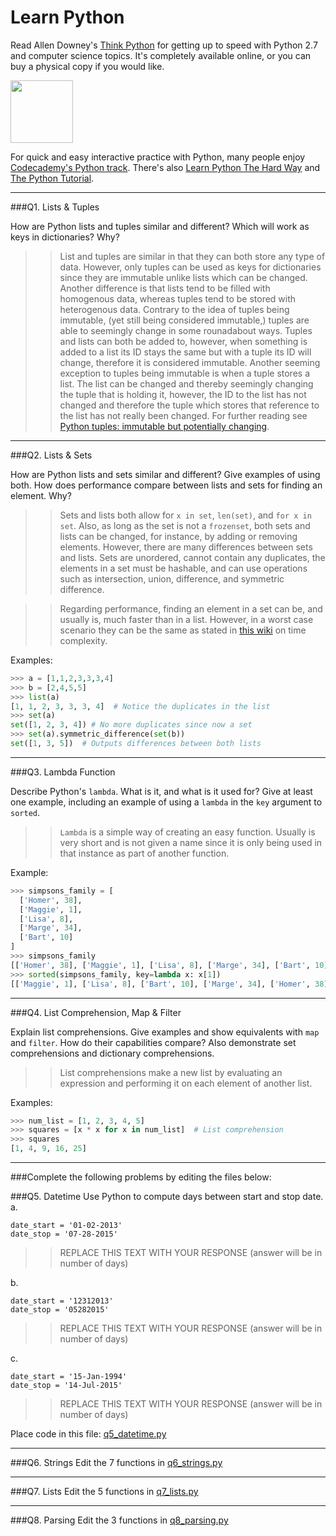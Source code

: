 # Learn Python

Read Allen Downey's [Think Python](http://www.greenteapress.com/thinkpython/) for getting up to speed with Python 2.7 and computer science topics. It's completely available online, or you can buy a physical copy if you would like.

<a href="http://www.greenteapress.com/thinkpython/"><img src="img/think_python.png" style="width: 100px;" target="_blank"></a>

For quick and easy interactive practice with Python, many people enjoy [Codecademy's Python track](http://www.codecademy.com/en/tracks/python). There's also [Learn Python The Hard Way](http://learnpythonthehardway.org/book/) and [The Python Tutorial](https://docs.python.org/2/tutorial/).

---

###Q1. Lists &amp; Tuples

How are Python lists and tuples similar and different? Which will work as keys in dictionaries? Why?

>> List and tuples are similar in that they can both store any type of data. However, only tuples can be used as keys for dictionaries since they are immutable unlike lists which can be changed. Another difference is that lists tend to be filled with homogenous data, whereas tuples tend to be stored with heterogenous data. Contrary to the idea of tuples being immutable, (yet still being considered immutable,) tuples are able to seemingly change in some rounadabout ways. Tuples and lists can both be added to, however, when something is added to a list its ID stays the same but with a tuple its ID will change, therefore it is considered immutable. Another seeming exception to tuples being immutable is when a tuple stores a list. The list can be changed and thereby seemingly changing the tuple that is holding it, however, the ID to the list has not changed and therefore the tuple which stores that reference to the list has not really been changed. For further reading see [Python tuples: immutable but potentially changing](http://radar.oreilly.com/2014/10/python-tuples-immutable-but-potentially-changing.html).

---

###Q2. Lists &amp; Sets

How are Python lists and sets similar and different? Give examples of using both. How does performance compare between lists and sets for finding an element. Why?

>> Sets and lists both allow for `x in set`, `len(set)`, and `for x in set`. Also, as long as the set is not a `frozenset`, both sets and lists can be changed, for instance, by adding or removing elements. However, there are many differences between sets and lists. Sets are unordered, cannot contain any duplicates, the elements in a set must be hashable, and can use operations such as intersection, union, difference, and symmetric difference.

>> Regarding performance, finding an element in a set can be, and usually is, much faster than in a list. However, in a worst case scenario they can be the same as stated in [this wiki](https://wiki.python.org/moin/TimeComplexity) on time complexity.

Examples:
```python
>>> a = [1,1,2,3,3,3,4]
>>> b = [2,4,5,5]
>>> list(a) 
[1, 1, 2, 3, 3, 3, 4]  # Notice the duplicates in the list
>>> set(a) 
set([1, 2, 3, 4]) # No more duplicates since now a set
>>> set(a).symmetric_difference(set(b)) 
set([1, 3, 5])  # Outputs differences between both lists
```

---

###Q3. Lambda Function

Describe Python's `lambda`. What is it, and what is it used for? Give at least one example, including an example of using a `lambda` in the `key` argument to `sorted`.

>> `Lambda` is a simple way of creating an easy function. Usually is very short and is not given a name since it is only being used in that instance as part of another function.

Example:
```python
>>> simpsons_family = [
  ['Homer', 38],
  ['Maggie', 1],
  ['Lisa', 8],
  ['Marge', 34],
  ['Bart', 10]
]
>>> simpsons_family
[['Homer', 38], ['Maggie', 1], ['Lisa', 8], ['Marge', 34], ['Bart', 10]]
>>> sorted(simpsons_family, key=lambda x: x[1]) 
[['Maggie', 1], ['Lisa', 8], ['Bart', 10], ['Marge', 34], ['Homer', 38]]  # Sorted by age from youngest to oldest
```

---

###Q4. List Comprehension, Map &amp; Filter

Explain list comprehensions. Give examples and show equivalents with `map` and `filter`. How do their capabilities compare? Also demonstrate set comprehensions and dictionary comprehensions.

>> List comprehensions make a new list by evaluating an expression and performing it on each element of another list.

Examples:
```python
>>> num_list = [1, 2, 3, 4, 5]
>>> squares = [x * x for x in num_list]  # List comprehension
>>> squares
[1, 4, 9, 16, 25]

```

---

###Complete the following problems by editing the files below:

###Q5. Datetime
Use Python to compute days between start and stop date.   
a.  

```
date_start = '01-02-2013'    
date_stop = '07-28-2015'
```

>> REPLACE THIS TEXT WITH YOUR RESPONSE (answer will be in number of days)

b.  
```
date_start = '12312013'  
date_stop = '05282015'  
```

>> REPLACE THIS TEXT WITH YOUR RESPONSE (answer will be in number of days)

c.  
```
date_start = '15-Jan-1994'      
date_stop = '14-Jul-2015'  
```

>> REPLACE THIS TEXT WITH YOUR RESPONSE  (answer will be in number of days)

Place code in this file: [q5_datetime.py](python/q5_datetime.py)

---

###Q6. Strings
Edit the 7 functions in [q6_strings.py](python/q6_strings.py)

---

###Q7. Lists
Edit the 5 functions in [q7_lists.py](python/q7_lists.py)

---

###Q8. Parsing
Edit the 3 functions in [q8_parsing.py](python/q8_parsing.py)





